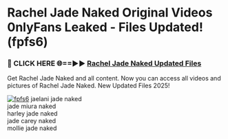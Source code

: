# Rachel Jade Naked Original Videos 0nlyFans Leaked - Files Updated! (fpfs6)

<h3>🔴 CLICK HERE 🌐==►► <a href="https://tinyurl.com/up5wt9bj" rel="nofollow">Rachel Jade Naked Updated Files</a></h3>

Get Rachel Jade Naked and all content. Now you can access all videos and pictures of Rachel Jade Naked. New Updated Files 2025!

[![fpfs6](https://i.imgur.com/ABiUzMV.gif)](https://tinyurl.com/up5wt9bj)
jaelani jade naked<br>
jade miura naked<br>
harley jade naked<br>
jade carey naked<br>
mollie jade naked
